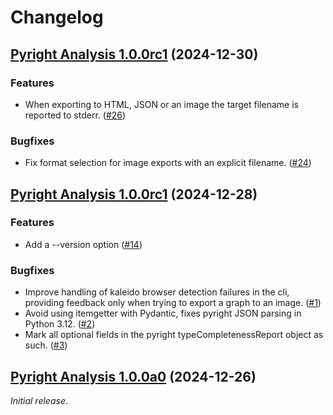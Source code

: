# Changelog

<!--
    You should *NOT* be adding new change log entries to this file, this
    file is managed by towncrier. You *may* edit previous change logs to
    fix problems like typo corrections or such.
    To add a new change log entry, please see
    https://pip.pypa.io/en/latest/development/contributing/#news-entries
    we named the news folder "changelog.d", and use Markdown to format
    entries.

    WARNING: Don't drop the next directive!
-->

<!-- Towncrier release notes start -->

## [Pyright Analysis 1.0.0rc1](https://github.com/mjpieters/pyright-analysis/tree/v1.0.0rc1) (2024-12-30)


### Features

- When exporting to HTML, JSON or an image the target filename is reported to
  stderr. ([#26](https://github.com/mjpieters/pyright-analysis/issues/26))



### Bugfixes

- Fix format selection for image exports with an explicit filename. ([#24](https://github.com/mjpieters/pyright-analysis/issues/24))


## [Pyright Analysis 1.0.0rc1](https://github.com/mjpieters/pyright-analysis/tree/v1.0.0rc1) (2024-12-28)


### Features

- Add a --version option ([#14](https://github.com/mjpieters/pyright-analysis/issues/14))



### Bugfixes

- Improve handling of kaleido browser detection failures in the cli, providing
  feedback only when trying to export a graph to an image. ([#1](https://github.com/mjpieters/pyright-analysis/issues/1))
- Avoid using itemgetter with Pydantic, fixes pyright JSON parsing in Python
  3.12. ([#2](https://github.com/mjpieters/pyright-analysis/issues/2))
- Mark all optional fields in the pyright typeCompletenessReport object as such. ([#3](https://github.com/mjpieters/pyright-analysis/issues/3))


## [Pyright Analysis 1.0.0a0](https://github.com/mjpieters/pyright-analysis/tree/v1.0.0a0) (2024-12-26)

_Initial release_.
